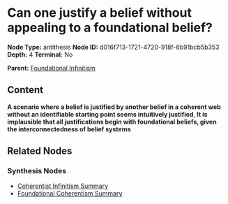 # Can one justify a belief without appealing to a foundational belief?

**Node Type:** antithesis
**Node ID:** d016f713-1721-4720-918f-6b91bcb5b353
**Depth:** 4
**Terminal:** No

**Parent:** [Foundational Infinitism](foundational-infinitism-synthesis-f8fe138c-97b8-4a93-8136-e63639cdc767.md)

## Content

**A scenario where a belief is justified by another belief in a coherent web without an identifiable starting point seems intuitively justified**, **It is implausible that all justifications begin with foundational beliefs, given the interconnectedness of belief systems**

## Related Nodes

### Synthesis Nodes

- [Coherentist Infinitism Summary](coherentist-infinitism-summary-synthesis-0851d012-84ae-4aea-80cc-e21061870d95.md)
- [Foundational Coherentism Summary](foundational-coherentism-summary-synthesis-daee014f-9f5b-483a-ab36-9bc122b4c0cf.md)
